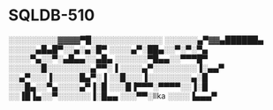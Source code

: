 # SQLDB-510

░░░░░░░░░▓▓▓▓▀█░░░░░░░░░░░░░ 
░░░░░░▄▀▓▓▄██████▄ 
░░░░░▄█▄█▀░░▄░▄░█▀ 
░░░░▄▀░██▄░░▀░▀░▀▄ 
░░░░▀▄░░▀░▄█▄▄░░▄█▄ 
░░░░░░▀█▄▄░░▀▀▀█▀ 
░░░░░░█░░░░░░░░▄▀▀░▐ 
░░░░▄▀░░░░░░░░▐░▄▄▀ 
░░▄▀░░░▐░░░░░█▄▀░▐ 
░░█░░░▐░░░░░░░░▄░█ 
░░░█▄░░▀▄░░░░▄▀▐░█ 
░░░█▐▀▀▀░▀▀▀▀░░▐░█ 
░░▐█▐▄░░▀░░░░░░▐░█▄▄ 
░░░▀▀░Ilka ░░░░▐▄▄▄▀
